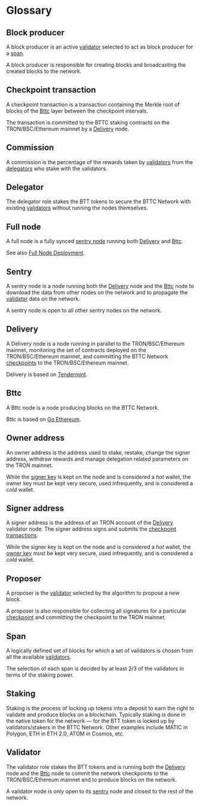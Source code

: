 # Glossary

## Block producer

A block producer is an active [validator](#validator) selected to act as block producer for a [span](#span).

A block producer is responsible for creating blocks and broadcasting the created blocks to the network.


## Checkpoint transaction

A checkpoint transaction is a transaction containing the Merkle root of blocks of the [Bttc](#bttc) layer between the checkpoint intervals.

The transaction is committed to the BTTC staking contracts on the TRON/BSC/Ethereum mainnet by a [Delivery](#delivery) node.

## Commission

A commission is the percentage of the rewards taken by [validators](#validator) from the [delegators](#delegator) who stake with the validators.

## Delegator

The delegator role stakes the BTT tokens to secure the BTTC Network with existing [validators](#validator) without running the nodes themselves.

## Full node

A full node is a fully synced [sentry node](#sentry) running both [Delivery](#Delivery) and [Bttc](#bttc).

See also [Full Node Deployment](/docs/node/build-fullnode).

## Sentry

A sentry node is a node running both the [Delivery](#delivery) node and the [Bttc](#bttc) node to download the data from other nodes on the network and to propagate the [validator](#validator) data on the network.

A sentry node is open to all other sentry nodes on the network.


## Delivery

A Delivery node is a node running in parallel to the TRON/BSC/Ethereum mainnet, monitoring the set of contracts deployed on the TRON/BSC/Ethereum mainnet, and committing the BTTC Network [checkpoints](#checkpoint-transaction) to the TRON/BSC/Ethereum mainnet.

Delivery is based on [Tendermint](https://tendermint.com/).

## Bttc

A Bttc node is a node producing blocks on the BTTC Network.

Bttc is based on [Go Ethereum](https://geth.ethereum.org/).

## Owner address

An owner address is the address used to stake, restake, change the signer address, withdraw rewards and manage delegation related parameters on the TRON mainnet.

While the [signer key](#signer-address) is kept on the node and is considered a *hot* wallet, the owner key must be kept very secure, used infrequently, and is considered a *cold* wallet.

## Signer address

A signer address is the address of an TRON account of the [Delivery](#delivery) validator node. The signer address signs and submits the [checkpoint transactions](#checkpoint-transaction).

While the signer key is kept on the node and is considered a *hot* wallet, the [owner key](#owner-address) must be kept very secure, used infrequently, and is considered a *cold* wallet.


## Proposer

A proposer is the [validator](#validator) selected by the algorithm to propose a new block.

A proposer is also responsible for collecting all signatures for a particular [checkpoint](#checkpoint-transaction) and committing the checkpoint to the TRON mainnet.


## Span

A logically defined set of blocks for which a set of validators is chosen from all the available [validators](#validator).

The selection of each span is decided by at least 2/3 of the validators in terms of the staking power.


## Staking

Staking is the process of locking up tokens into a deposit to earn the right to validate and produce blocks on a blockchain. Typically staking is done in the native token for the network — for the BTT token is locked up by validators/stakers in the BTTC Network. Other examples include MATIC in Polygon, ETH in ETH 2.0, ATOM in Cosmos, etc.


## Validator

The validator role stakes the BTT tokens and is running both the [Delivery](#delivery) node and the [Bttc](#bttc) node to commit the network checkpoints to the TRON/BSC/Ethereum mainnet and to produce blocks on the network.

A validator node is only open to its [sentry](#sentry) node and closed to the rest of the network.

